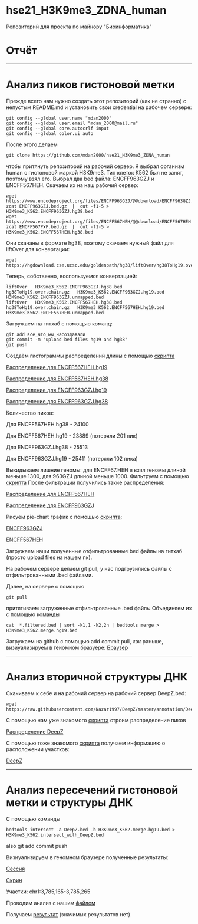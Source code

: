 # hse21_H3K9me3_ZDNA_human
Репозиторий для проекта по майнору "Биоинформатика"

# Отчёт
---
# Анализ пиков гистоновой метки
Прежде всего нам нужно создать этот репозиторий (как не странно) с непустым README.md и установить свои credential на рабочем сервере:
```
git config --global user.name "mdan2000"
git config --global user.email "mdan_2000@mail.ru"
git config --global core.autocrlf input
git config --global color.ui auto
```
После этого делаем 
```
git clone https://github.com/mdan2000/hse21_H3K9me3_ZDNA_human
```
чтобы притянуть репозиторий на рабочий сервер.
Я выбрал организм human с гистоновой маркой H3K9me3. Тип клеток K562 был не занят, поэтому взял его. Выбрал два bed файла: ENCFF963GZJ и ENCFF567HEH. Скачаем их на наш рабочий сервер:
```
wget https://www.encodeproject.org/files/ENCFF963GZJ/@@download/ENCFF963GZJ.bed.gz
zcat ENCFF963GZJ.bed.gz  |  cut -f1-5 > H3K9me3_K562.ENCFF963GZJ.hg38.bed
wget https://www.encodeproject.org/files/ENCFF567HEH/@@download/ENCFF567HEH.bed.gz
zcat ENCFF567РУР.bed.gz  |  cut -f1-5 > H3K9me3_K562.ENCFF567HEH.hg38.bed
```
Они скачаны в формате hg38, поэтому скачаем нужный файл для liftOver для конвертации:
```
wget https://hgdownload.cse.ucsc.edu/goldenpath/hg38/liftOver/hg38ToHg19.over.chain.gz
```
Теперь, собственно, воспользуемся конвертацией:
```
liftOver   H3K9me3_K562.ENCFF963GZJ.hg38.bed   hg38ToHg19.over.chain.gz   H3K9me3_K562.ENCFF963GZJ.hg19.bed   H3K9me3_K562.ENCFF963GZJ.unmapped.bed
liftOver   H3K9me3_K562.ENCFF567HEH.hg38.bed   hg38ToHg19.over.chain.gz   H3K9me3_K562.ENCFF567HEH.hg19.bed   H3K9me3_K562.ENCFF567HEH.unmapped.bed
```

Загружаем на гитхаб с помощью команд:
```
git add все_что_мы_насоздавали
git commit -m "upload bed files hg19 and hg38"
git push
```

Создаём гистограммы распределений длины с помощью [скрипта](src/len_hist.r)

[Распределение для ENCFF567HEH.hg19](results/len_hist.H3K9me3_K562.ENCFF567HEH.hg19.pdf)

[Распределение для ENCFF567HEH.hg38](results/len_hist.H3K9me3_K562.ENCFF567HEH.hg38.pdf)

[Распределение для ENCFF963GZJ.hg19](results/len_hist.H3K9me3_K562.ENCFF963GZJ.hg19.pdf)

[Распределение для ENCFF963GZJ.hg38](results/len_hist.H3K9me3_K562.ENCFF963GZJ.hg38.pdf)

Количество пиков:

Для ENCFF567HEH.hg38 - 24100

Для ENCFF567HEH.hg19 - 23889 (потеряли 201 пик)

Для ENCFF963GZJ.hg38 - 25513

Для ENCFF963GZJ.hg19 - 25411 (потеряли 102 пика)

Выкидываем лишние геномы: для ENCFF67.HEH я взял геномы длиной меньше 1300, для 963GZJ длиной меньше 1000. Фильтруем с помощью [скрипта](src/filter_peaks.r)
После фильтрации получились такие распределения:

[Распределение для ENCFF567HEH](results/filter_peaks.H3K9me3_K562.ENCFF567HEH.hg19.filtered.hist.pdf)

[Распределение для ENCFF963GZJ](results/filter_peaks.H3K9me3_K562.ENCFF963GZJ.hg19.filtered.hist.pdf)

Рисуем pie-chart график с помощью [скрипта](src/chep_seeker.r):

[ENCFF963GZJ](results/chip_seeker.H3K9me3_K562.ENCFF963GZJ.hg19.filtered.plotAnnoPie.png)

[ENCFF567HEH](results/chip_seeker.H3K9me3_K562.ENCFF567HEH.hg19.filtered.plotAnnoPie.png)

Загружаем наши полученные отфильтрованные bed файлы на гитхаб (просто upload files на нашем пк).

На рабочем сервере делаем git pull, у нас подгрузились файлы с отфильтрованными .bed файлами.

Далее, на сервере с помощью
```
git pull
```
притягиваем загруженные отфильтрованные .bed файлы
Объединяем их с помощью команды
```
cat  *.filtered.bed | sort -k1,1 -k2,2n | bedtools merge > H3K9me3_K562.merge.hg19.bed
```
Загружаем на github с помощью add commit pull, как раньше, визиуализируем в геномном бразуере:
[Браузер](results/ucsc1.PNG)

---
# Анализ вторичной структуры ДНК
Скачиваем к себе и на рабочий сервер на рабочий сервер DeepZ.bed:
```
wget https://raw.githubusercontent.com/Nazar1997/DeepZ/master/annotation/DeepZ.bed
```
С помощью нам уже знакомого [скрипта](src/len_hist.r) строим распределение пиков

[Распределение DeepZ](results/len_hist.DeepZ.pdf)

С помощью тоже знакомого [скрипта](src/chep_seeker.r) получаем информацию о расположении участков:

[DeepZ](results/chip_seeker.DeepZ.plotAnnoPie.png)

---

# Анализ пересечений гистоновой метки и структуры ДНК

С помощью команды 
```
bedtools intersect -a DeepZ.bed -b H3K9me3_K562.merge.hg19.bed > H3K9me3_K562.intersect_with_DeepZ.bed
```
also git add commit push

Визиуализируем в геномном браузере полученные результаты:

[Сессия](results/my_session)

[Скрин](results/ucsc2.PNG)

Участки: chr1:3,785,165-3,785,265

Проводим анализ с нашим [файлом](data/H3K4me3_A549.intersect_with_DeepZ.genes_uniq.txt)

Получаем [результат](results/pant.PNG) (значимых результатов нет)

